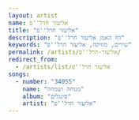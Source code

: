 ```yaml
---
layout: artist
name: אליעזר חרל''פ
title: "אליעזר חרל''פ"
description: "דף האמן אליעזר חרל''פ"
keywords: "שירים, מוזיקה, אליעזר חרל''פ"
permalink: /artists/אליעזר-חרל''פ/
redirect_from:
  - /artists/list/אליעזר חרל''פ
songs:
  - number: "34055"
    name: "מנוחה ושמחה"
    album: "סינגלים"
    artist: "אליעזר חרל''פ"
---
```

